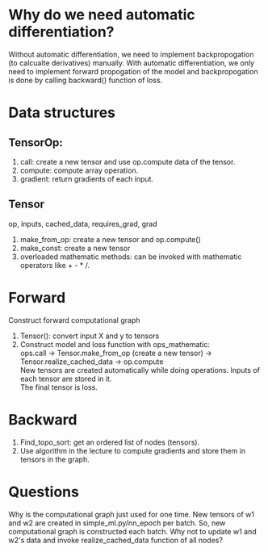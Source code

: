 # Why do we need automatic differentiation?
Without automatic differentiation, we need to implement backpropogation (to calcualte derivatives) manually. With automatic differentiation, we only need to implement forward propogation of the model and backpropogation is done by calling backward() function of loss.

# Data structures
## TensorOp:
1. call: create a new tensor and use op.compute data of the tensor.
2. compute: compute array operation.
3. gradient: return gradients of each input.

## Tensor
op, inputs, cached_data, requires_grad, grad  
1. make_from_op: create a new tensor and op.compute()
2. make_const: create a new tensor
3. overloaded mathematic methods: can be invoked with mathematic operators like + - * /.

# Forward
Construct forward computational graph
1. Tensor(): convert input X and y to tensors
2. Construct model and loss function with ops_mathematic:  
ops.call -> Tensor.make_from_op (create a new tensor) -> Tensor.realize_cached_data -> op.compute  
New tensors are created automatically while doing operations. Inputs of each tensor are stored in it.  
The final tensor is loss.

# Backward
1. Find_topo_sort: get an ordered list of nodes (tensors).
2. Use algorithm in the lecture to compute gradients and store them in tensors in the graph.

# Questions
Why is the computational graph just used for one time. New tensors of w1 and w2 are created in simple_ml.py/nn_epoch per batch. So, new computational graph is constructed each batch. Why not to update w1 and w2's data and invoke realize_cached_data function of all nodes? 
